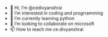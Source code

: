 - 👋 Hi, I’m @cedivyanshrai
- 👀 I’m interested in coding and progrramming
- 🌱 I’m currently learning python
- 💞️ I’m looking to collaborate on microsoft
- 📫 How to reach me ce.divyanshrai
<!---
cedivyanshrai/cedivyanshrai is a ✨ special ✨ repository because its `README.md` (this file) appears on your GitHub profile.
You can click the Preview link to take a look at your changes.
--->
